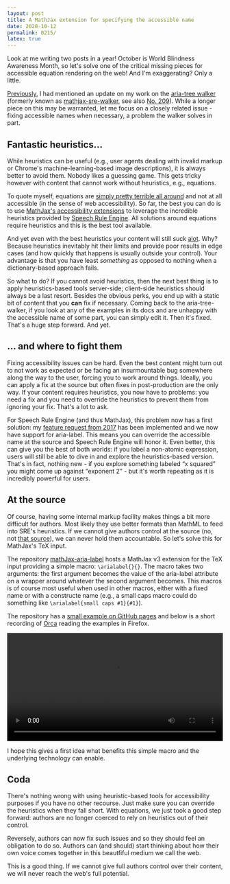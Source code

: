 ```yaml
---
layout: post
title: A MathJax extension for specifying the accessible name
date: 2020-10-12
permalink: 0215/
latex: true
---
```


Look at me writing two posts in a year! October is World Blindness Awareness Month, so let's solve one of the critical missing pieces for accessible equation rendering on the web! And I'm exaggerating? Only a little.

[Previously](/0214/), I had mentioned an update on my work on the [aria-tree walker](https://github.com/krautzource/aria-tree-walker) (formerly known as [mathjax-sre-walker](https://github.com/krautzource/mathjax-sre-walker/), see also [No. 209](/0209/)). While a longer piece on this may be warranted, let me focus on a closely related issue - fixing accessible names when necessary, a problem the walker solves in part.

## Fantastic heuristics...

While heuristics can be useful (e.g., user agents dealing with invalid markup or Chrome's machine-learning-based image descriptions), it is always better to avoid them. Nobody likes a guessing game. This gets tricky however with content that cannot work without heuristics, e.g., equations.

To quote myself, equations are [simply pretty terrible all around](https://www.peterkrautzberger.org/0196/) and not at all accessible (in the sense of web accessibility). So far, the best you can do is to use [MathJax's accessibility extensions](http://docs.mathjax.org/en/latest/basic/a11y-extensions.html) to leverage the incredible heuristics provided by [Speech Rule Engine](https://github.com/zorkow/speech-rule-engine/). All solutions around equations require heuristics and this is the best tool available.

And yet even with the best heuristics your content will still suck [alot](https://hyperboleandahalf.blogspot.com/2010/04/alot-is-better-than-you-at-everything.html). Why? Because heuristics inevitably hit their limits and provide poor results in edge cases (and how quickly that happens is usually outside your control). Your advantage is that you have least _something_ as opposed to nothing when a dictionary-based approach fails.

So what to do? If you cannot avoid heuristics, then the next best thing is to apply heuristics-based tools server-side; client-side heuristics should always be a last resort. Besides the obvious perks, you end up with a static bit of content that you **can** fix if necessary. Coming back to the aria-tree-walker, if you look at any of the examples in its docs and are unhappy with the accessible name of some part, you can simply edit it. Then it's fixed. That's a huge step forward. And yet.

## ... and where to fight them

Fixing accessibility issues can be hard. Even the best content might turn out to not work as expected or be facing an insurmountable bug somewhere along the way to the user, forcing you to work around things. Ideally, you can apply a fix at the source but often fixes in post-production are the only way. If your content requires heuristics, you now have to problems: you need a fix and you need to override the heuristics to prevent them from ignoring your fix. That's a lot to ask.

For Speech Rule Engine (and thus MathJax), this problem now has a first solution: my [feature request from 2017](https://github.com/zorkow/speech-rule-engine/issues/157) has been implemented and we now have support for aria-label. This means you can override the accessible name at the source and Speech Rule Engine will honor it. Even better, this can give you the best of both worlds: if you label a non-atomic expression, users will still be able to dive in and explore the heuristics-based version. That's in fact, nothing new - if you explore something labeled <q>x squared</q> you might come up against <q>exponent 2</q> - but it's worth repeating as it is incredibly powerful for users.

## At the source

Of course, having some internal markup facility makes things a bit more difficult for authors. Most likely they use better formats than MathML to feed into SRE's heuristics. If we cannot give authors control at the source (no, not [that source](https://matrix.fandom.com/wiki/The_Source)), we can never hold them accountable. So let's solve this for MathJax's TeX input.

The repository [mathJax-aria-label](https://github.com/krautzource/mathjax-aria-label/) hosts a MathJax v3 extension for the TeX input providing a simple macro: `\arialabel{}{}`. The macro takes two arguments: the first argument becomes the value of the aria-label attribute on a wrapper around whatever the second argument becomes. This macros is of course most useful when used in other macros, either with a fixed name or with a constructe name (e.g., a small caps macro could do something like `\arialabel{small caps #1}{#1}`).

The repository has a [small example on GitHub pages](https://krautzource.github.io/mathjax-aria-label/) and below is a short recording of [Orca](https://help.gnome.org/users/orca/stable/) reading the examples in Firefox.

<video controls width="auto" style="width: 100%;">
<source src="/assets/2020/MathJax-aria-label_Orca_Firefox.mp4"
        type="video/webm">
Sorry, your browser doesn't support this embedded video.
</video>

I hope this gives a first idea what benefits this simple macro and the underlying technology can enable.

## Coda

There's nothing wrong with using heuristic-based tools for accessibility purposes if you have no other recourse. Just make sure you can override the heuristics when they fall short. With equations, we just took a good step forward: authors are no longer coerced to rely on heuristics out of their control.

Reversely, authors can now fix such issues and so they should feel an obligation to do so. Authors can (and should) start thinking about how their own voice comes together in this beautfiful medium we call the web.

This is a good thing. If we cannot give full authors control over their content, we will never reach the web's full potential.

